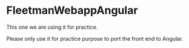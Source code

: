 # FleetmanWebappAngular

This one we are using it for practice.

Please only use it for practice purpose to port the front end to Angular.




